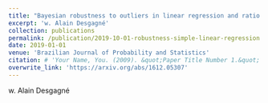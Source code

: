 ```yaml
---
title: "Bayesian robustness to outliers in linear regression and ratio estimation"
excerpt: 'w. Alain Desgagné'
collection: publications
permalink: /publication/2019-10-01-robustness-simple-linear-regression
date: 2019-01-01
venue: 'Brazilian Journal of Probability and Statistics'
citation: # 'Your Name, You. (2009). &quot;Paper Title Number 1.&quot; <i>Journal 1</i>. 1(1).'
overwrite_link: 'https://arxiv.org/abs/1612.05307'
---
```

w. Alain Desgagné